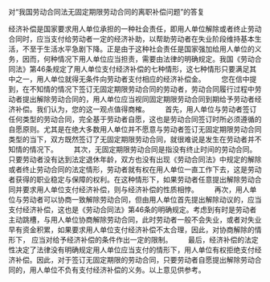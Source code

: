 对“我国劳动合同法无固定期限劳动合同的离职补偿问题”的答复

经济补偿是国家要求用人单位承担的一种社会责任，即用人单位解除或者终止劳动合同时，应当支付给劳动者一定的经济补助，以帮助劳动者在失业阶段维持基本生活，不至于生活水平急剧下降。正是由于这种社会责任是国家强加给用人单位的义务，因而，何种情况下用人单位应当担责，需要由法律的明确规定。我国《劳动合同法》第46条规定了用人单位支付经济补偿的七种情形，这七种情形只要满足其中之一，用人单位就得无条件向劳动者支付相应的经济补偿金。
　　您在信中提到，在不知情的情况下签订无固定期限劳动合同的劳动者，劳动合同履行过程中劳动者提出解除劳动合同的，用人单位应当视同固定期限劳动合同到期给予劳动者经济补偿。我们认为，您的这一观点值得商榷。
　　首先，用人单位与劳动者签订任何类型的劳动合同，完全基于劳动者自愿，这也是劳动合同签订时所必须遵循的自愿原则。尤其是在绝大多数用人单位并不愿意与劳动者签订无固定期限劳动合同类型的当下，双方既然签订了无固定期限劳动合同，就很难说是发生在劳动者并不知情的情况下。
　　其次，无固定期限劳动合同是指没有终止时间的劳动合同。只要劳动者没有达到法定退休年龄，双方也没有出现《劳动合同法》中规定的解除或者终止劳动合同的法定情形，劳动者就有权在用人单位一直工作下去，这是劳动者获得的职业稳定与保障的权利。在这种情形下，如果劳动者任意提出解除劳动合同并要求用人单位支付经济补偿，则与经济补偿的性质相悖。
　　再次，用人单位与劳动者可以协商一致解除劳动合同，但由用人单位首先提出解除动议的，应当支付经济补偿，这也是《劳动合同法》第46条的明确规定。考虑到有时是劳动者主动跳槽，与用人单位协商解除劳动合同，此时劳动者一般不会失业，或者对失业早有资金积累，如果要求用人单位支付经济补偿不太合理，因此，对协商解除的情形下， 应当对给予经济补偿的条件作出一定的限制。
　　最后，经济补偿的法定性决定了法律没有明确规定用人单位应当支付的情形下，用人单位有权拒绝支付经济补偿。因此，对于签订无固定期限的劳动合同，只要劳动者自愿提出解除劳动合同的，用人单位不负有支付经济补偿的义务。以上意见供参考。